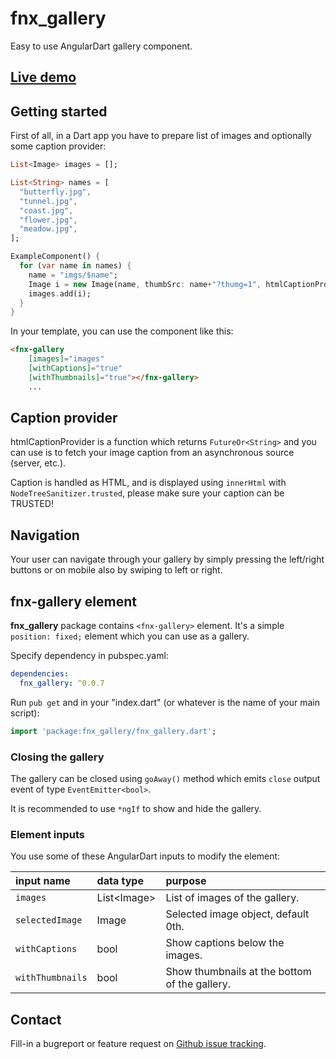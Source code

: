 # fnx_gallery

Easy to use AngularDart gallery component.

## [Live demo](http://demo.fnx.io/fnx_gallery/)

## Getting started

First of all, in a Dart app you have to prepare list of images and optionally some caption provider:

```dart
List<Image> images = [];

List<String> names = [
  "butterfly.jpg",
  "tunnel.jpg",
  "coast.jpg",
  "flower.jpg",
  "meadow.jpg",
];

ExampleComponent() {
  for (var name in names) {
    name = "imgs/$name";
    Image i = new Image(name, thumbSrc: name+"?thumg=1", htmlCaptionProvider: () => name);
    images.add(i);
  }
}
```

In your template, you can use the component like this:

```html
<fnx-gallery
    [images]="images"
    [withCaptions]="true"
    [withThumbnails]="true"></fnx-gallery>
    ...
```

## Caption provider

htmlCaptionProvider is a function which returns `FutureOr<String>` and you can use is to
fetch your image caption from an asynchronous source (server, etc.).

Caption is handled as HTML, and is displayed using `innerHtml` with `NodeTreeSanitizer.trusted`,
please make sure your caption can be TRUSTED! 


## Navigation

Your user can navigate through your gallery by simply pressing the left/right buttons or on mobile also by swiping to left or right.

## fnx-gallery element

**fnx_gallery** package contains `<fnx-gallery>` element. It's a simple `position: fixed;` element which you can use as a gallery.

Specify dependency in pubspec.yaml:

```yaml
dependencies:
  fnx_gallery: ^0.0.7
```

Run `pub get` and in your "index.dart" (or whatever is the name of your main script):

```dart
import 'package:fnx_gallery/fnx_gallery.dart';
```

### Closing the gallery

The gallery can be closed using `goAway()` method which emits `close` output event of type `EventEmitter<bool>`.

It is recommended to use `*ngIf` to show and hide the gallery.

### Element inputs

You use some of these AngularDart inputs to modify the element: 

| input name     | data type       | purpose                                       |
|:---------------|:----------------|:----------------------------------------------|
| `images`         | List\<Image\>   | List of images of the gallery.                |
| `selectedImage`  | Image           | Selected image object, default 0th.           |
| `withCaptions`   | bool         | Show captions below the images.               |
| `withThumbnails` | bool         | Show thumbnails at the bottom of the gallery. |

## Contact

Fill-in a bugreport or feature request on [Github issue tracking](https://github.com/fnx-io/fnx_gallery/issues).

